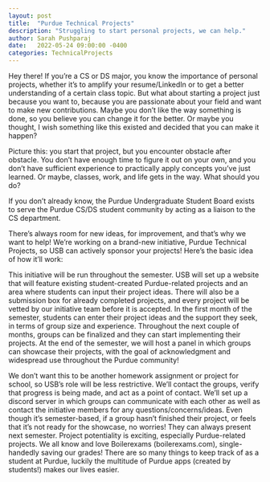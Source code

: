 ```yaml
---
layout: post
title:  "Purdue Technical Projects"
description: "Struggling to start personal projects, we can help."
author: Sarah Pushparaj
date:   2022-05-24 09:00:00 -0400
categories: TechnicalProjects
---
```

Hey there! 
If you’re a CS or DS major, you know the importance of personal projects, whether it’s to
amplify your resume/LinkedIn or to get a better understanding of a certain class topic. 
But what about starting a project just because you want to, because you are passionate about 
your field and want to make new contributions. Maybe you don’t like the way something is done,
so you believe you can change it for the better. Or maybe you thought, I wish something like this
existed and decided that you can make it happen? 
 
Picture this: you start that project, but you encounter obstacle after obstacle. You don’t 
have enough time to figure it out on your own, and you don’t have sufficient experience to 
practically apply concepts you’ve just learned. Or maybe, classes, work, and life gets in the way.
What should you do?
 
If you don’t already know, the Purdue Undergraduate Student Board exists to serve the 
Purdue CS/DS student community by acting as a liaison to the CS department. 
 
There’s always room for new ideas, for improvement, and that’s why we want to help! 
We’re working on a brand-new initiative, Purdue Technical Projects, so USB can actively 
sponsor your projects! Here’s the basic idea of how it’ll work: 
 
This initiative will be run throughout the semester. USB will set up a website that will 
feature existing student-created Purdue-related projects and an area where students can input 
their project ideas. There will also be a submission box for already completed projects, and 
every project will be vetted by our initiative team before it is accepted. In the first month of the 
semester, students can enter their project ideas and the support they seek, in terms of group 
size and experience. Throughout the next couple of months, groups can be finalized and they 
can start implementing their projects. At the end of the semester, we will host a panel in which 
groups can showcase their projects, with the goal of acknowledgment and widespread use 
throughout the Purdue community! 
 
We don’t want this to be another homework assignment or project for school, so USB’s 
role will be less restrictive. We’ll contact the groups, verify that progress is being made, and act 
as a point of contact. We’ll set up a discord server in which groups can communicate with each 
other as well as contact the initiative members for any questions/concerns/ideas. Even though 
it’s semester-based, if a group hasn’t finished their project, or feels that it’s not ready for the 
showcase, no worries! They can always present next semester. 
Project potentiality is exciting, especially Purdue-related projects. We all know and love 
Boilerexams (boilerexams.com), single-handedly saving our grades! There are so many things to keep track of as a
student at Purdue, luckily the multitude of Purdue apps (created by students!) makes our lives 
easier.




